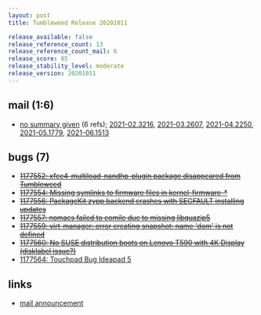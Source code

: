 ```yaml
---
layout: post
title: Tumbleweed Release 20201011

release_available: false
release_reference_count: 13
release_reference_count_mail: 6
release_score: 85
release_stability_level: moderate
release_version: 20201011
---
```


## mail (1:6)

- [no summary given](https://github.com/boombatower/tumbleweed-review/issues/10) (6 refs); [2021-02.3216](https://github.com/boombatower/tumbleweed-review/issues/10), [2021-03.2607](https://github.com/boombatower/tumbleweed-review/issues/10), [2021-04.2250](https://github.com/boombatower/tumbleweed-review/issues/10), [2021-05.1779](https://github.com/boombatower/tumbleweed-review/issues/10), [2021-06.1513](https://github.com/boombatower/tumbleweed-review/issues/10)

## bugs (7)

<!--more-->

- ~~[1177552: xfce4-multiload-nandhp-plugin package disappeared from Tumbleweed](https://bugzilla.opensuse.org/show_bug.cgi?id=1177552)~~
- ~~[1177554: Missing symlinks to firmware files in kernel-firmware-*](https://bugzilla.opensuse.org/show_bug.cgi?id=1177554)~~
- ~~[1177556: PackageKit zypp backend  crashes with SEGFAULT installing updates](https://bugzilla.opensuse.org/show_bug.cgi?id=1177556)~~
- ~~[1177557: nomacs failed to comile due to missing libquazip5](https://bugzilla.opensuse.org/show_bug.cgi?id=1177557)~~
- ~~[1177559: virt-manager: error creating snapshot: name 'dom' is not defined](https://bugzilla.opensuse.org/show_bug.cgi?id=1177559)~~
- ~~[1177560: No SUSE distribution boots on Lenovo T590 with 4K Display (disklabel issue?)](https://bugzilla.opensuse.org/show_bug.cgi?id=1177560)~~
- [1177564: Touchpad Bug Ideapad 5](https://bugzilla.opensuse.org/show_bug.cgi?id=1177564)



## links

- [mail announcement](https://github.com/boombatower/tumbleweed-review/issues/10)
